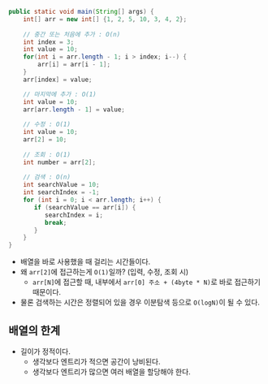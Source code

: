 ```java
public static void main(String[] args) {  
    int[] arr = new int[] {1, 2, 5, 10, 3, 4, 2};  
	
	// 중간 또는 처음에 추가 : O(n)
	int index = 3;
	int value = 10;
	for(int i = arr.length - 1; i > index; i--) {
		arr[i] = arr[i - 1];
	}
	arr[index] = value;

	// 마지막에 추가 : O(1)
	int value = 10;
	arr[arr.length - 1] = value;
      
    // 수정 : O(1)    
    int value = 10;
    arr[2] = 10;  
      
    // 조회 : O(1)    
    int number = arr[2];  
      
    // 검색 : O(n)    
    int searchValue = 10;  
    int searchIndex = -1;  
    for (int i = 0; i < arr.length; i++) {  
       if (searchValue == arr[i]) {  
          searchIndex = i;  
          break;
       }  
    }  
}
```
- 배열을 바로 사용했을 때 걸리는 시간들이다.
- 왜 `arr[2]`에 접근하는게 `O(1)`일까? (입력, 수정, 조회 시)
	- `arr[N]`에 접근할 때, 내부에서 `arr[0] 주소 + (4byte * N)`로 바로 접근하기 때문이다.
- 물론 검색하는 시간은 정렬되어 있을 경우 이분탐색 등으로 `O(logN)`이 될 수 있다.
## 배열의 한계
- 길이가 정적이다.
	- 생각보다 엔트리가 적으면 공간이 낭비된다.
	- 생각보다 엔트리가 많으면 여러 배열을 할당해야 한다.